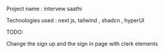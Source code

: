 Project name : intervew saathi

Technologies used : next js, tailwind , shadcn , hyperUI

TODO:

Change the sign up and the sign in page with clerk elements